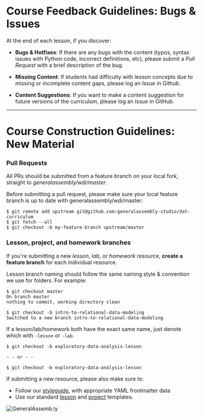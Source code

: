# Course Feedback Guidelines: Bugs & Issues

At the end of each lesson, if you discover:  

- **Bugs & Hotfixes**: If there are any bugs with the content (typos, syntax issues with Python code, incorrect definitions, etc), please submit a _Pull Request_ with a brief description of the bug.

- **Missing Content**: If students had difficulty with lesson concepts due to missing or incomplete content gaps, please log an _Issue_ in Github.

- **Content Suggestions**: If you want to make a content suggestion for future versions of the curriculum, please log an _Issue_ in GitHub.

---

#  Course Construction Guidelines: New Material

### Pull Requests

All PRs should be submitted from a feature branch on your local fork, straight to *generalassembly/wdi/master*.

Before submitting a pull request, please make sure your local feature branch is up to date with generalassembly/wdi/master:

    $ git remote add upstream git@github.com:generalassembly-studio/dat-curriculum
    $ git fetch --all
    $ git checkout -b my-feature-branch upstream/master

### Lesson, project, and homework branches

If you're submitting a new _lesson_, _lab_, or _homework_ resource, **create a feature branch** for each individual resource.

Lesson branch naming should follow the same naming style & convention we use for folders. For example:

```
$ git checkout master
On branch master
nothing to commit, working directory clean

$ git checkout -b intro-to-relational-data-modeling
Switched to a new branch intro-to-relational-data-modeling
```

If a lesson/lab/homework both have the exact same name, just denote which with `-lesson` or `-lab`.

```
$ git checkout -b exploratory-data-analysis-lesson

- - or - -

$ git checkout -b exploratory-data-analysis-lesson
```

If submitting a new resource, please also make sure to:

- Follow our [styleguide](templates/styleguide.md), with appropriate YAML frontmatter data
- Use our standard [lesson](templates/template-lesson-readme.md) and [project](templates/template-project-readme.md) templates.

![GeneralAssemb.ly](https://github.com/generalassembly/ga-ruby-on-rails-for-devs/raw/master/images/ga.png "GeneralAssemb.ly")
